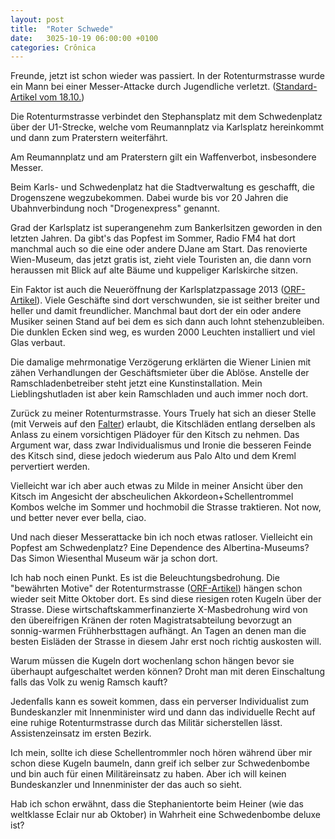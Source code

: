```yaml
---
layout: post
title:  "Roter Schwede"
date:   3025-10-19 06:00:00 +0100
categories: Crônica
---
```

Freunde, jetzt ist schon wieder was passiert. In der Rotenturmstrasse wurde ein Mann bei einer Messer-Attacke durch Jugendliche verletzt. ([Standard-Artikel vom 18.10.](https://www.derstandard.at/story/3000000292567/mann-bei-messer-attacke-durch-jugendliche-in-wiener-rotenturmstrasse-verletzt))

Die Rotenturmstrasse verbindet den Stephansplatz mit dem Schwedenplatz über der U1-Strecke, welche vom Reumannplatz via Karlsplatz hereinkommt und dann zum Praterstern weiterfährt.

Am Reumannplatz und am Praterstern gilt ein Waffenverbot, insbesondere Messer.

Beim Karls- und Schwedenplatz hat die Stadtverwaltung es geschafft, die Drogenszene wegzubekommen. Dabei wurde bis vor 20 Jahren die Ubahnverbindung noch "Drogenexpress" genannt.

Grad der Karlsplatz ist superangenehm zum Bankerlsitzen geworden in den letzten Jahren. Da gibt's das Popfest im Sommer, Radio FM4 hat dort manchmal auch so die eine oder andere DJane am Start. Das renovierte Wien-Museum, das jetzt gratis ist, zieht viele Touristen an, die dann vorn heraussen mit Blick auf alte Bäume und kuppeliger Karlskirche sitzen.

Ein Faktor ist auch die Neueröffnung der Karlsplatzpassage 2013 ([ORF-Artikel](https://wien.orf.at/v2/news/stories/2596568/)). Viele Geschäfte sind dort  verschwunden, sie ist seither breiter und heller und damit freundlicher. Manchmal baut dort der ein oder andere Musiker seinen Stand auf bei dem es sich dann auch lohnt stehenzubleiben. Die dunklen Ecken sind weg, es wurden 2000 Leuchten installiert und viel Glas verbaut.

Die damalige mehrmonatige Verzögerung erklärten die Wiener Linien mit zähen Verhandlungen der Geschäftsmieter über die Ablöse. Anstelle der Ramschladenbetreiber steht jetzt eine Kunstinstallation. Mein Lieblingshutladen ist aber kein Ramschladen und auch immer noch dort.

Zurück zu meiner Rotenturmstrasse. Yours Truely hat sich an dieser Stelle (mit Verweis auf den [Falter](https://www.falter.at/maily/20250725/licht-und-schatten-in-der-innenstadt)) erlaubt, die Kitschläden entlang derselben als Anlass zu einem vorsichtigen Plädoyer für den Kitsch zu nehmen. Das Argument war, dass zwar Individualismus und Ironie die besseren Feinde des Kitsch sind, diese jedoch wiederum aus Palo Alto und dem Kreml pervertiert werden.

Vielleicht war ich aber auch etwas zu Milde in meiner Ansicht über den Kitsch im Angesicht der abscheulichen Akkordeon+Schellentrommel Kombos welche im Sommer und hochmobil die Strasse traktieren. Not now, und better never ever bella, ciao.

Und nach dieser Messerattacke bin ich noch etwas ratloser. Vielleicht ein Popfest am Schwedenplatz? Eine Dependence des Albertina-Museums? Das Simon Wiesenthal Museum wär ja schon dort.

Ich hab noch einen Punkt. Es ist die Beleuchtungsbedrohung. Die "bewährten Motive" der Rotenturmstrasse ([ORF-Artikel](https://wien.orf.at/stories/3277545/)) hängen schon wieder seit Mitte Oktober dort. Es sind diese riesigen roten Kugeln über der Strasse. Diese wirtschaftskammerfinanzierte X-Masbedrohung wird von den übereifrigen Kränen der roten Magistratsabteilung bevorzugt an sonnig-warmen Frühherbsttagen aufhängt. An Tagen an denen man die besten Eisläden der Strasse in diesem Jahr erst noch richtig auskosten will.

Warum müssen die Kugeln dort wochenlang schon hängen bevor sie überhaupt aufgeschaltet werden können? Droht man mit deren Einschaltung falls das Volk zu wenig Ramsch kauft?

Jedenfalls kann es soweit kommen, dass ein perverser Individualist zum Bundeskanzler mit Innenminister wird und dann das individuelle Recht auf eine ruhige Rotenturmstrasse durch das Militär sicherstellen lässt. Assistenzeinsatz im ersten Bezirk.

Ich mein, sollte ich diese Schellentrommler noch hören während über mir schon diese Kugeln baumeln, dann greif ich selber zur Schwedenbombe und bin auch für einen Militäreinsatz zu haben. Aber ich will keinen Bundeskanzler und Innenminister der das auch so sieht.

Hab ich schon erwähnt, dass die Stephanientorte beim Heiner (wie das weltklasse Eclair nur ab Oktober) in Wahrheit eine Schwedenbombe deluxe ist?
